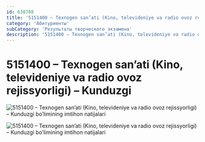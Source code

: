 ```yaml
---
id: 630708
title: '5151400 – Texnogen san’ati (Kino, televideniye va radio ovoz rejissyorligi) – Kunduzgi'
category: 'Абитуриенты'
subCategory: 'Результаты творческого экзамена'
description: '5151400 – Texnogen san’ati (Kino, televideniye va radio ovoz rejissyorligi) – Kunduzgi bo’limining imtihon natijalari'
---
```


# 5151400 – Texnogen san’ati (Kino, televideniye va radio ovoz rejissyorligi) – Kunduzgi

![5151400 – Texnogen san’ati (Kino, televideniye va radio ovoz rejissyorligi) – Kunduzgi bo’limining imtihon natijalari](/page/630708/photo_2020-10-06_18-10-34-2-1024x746.jpg)

![5151400 – Texnogen san’ati (Kino, televideniye va radio ovoz rejissyorligi) – Kunduzgi bo’limining imtihon natijalari](/page/630708/photo_2020-10-06_18-10-35-1024x746.jpg)
